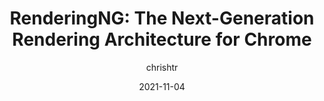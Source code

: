 ---
author: chrishtr
date: 2021-11-04
publisher: chromiumdev
tags:
  - videos
  - user-agents
  - engines
  - rendering
target_url: https://www.youtube.com/watch?v=sUbJPHYKZkU
title: "RenderingNG: The Next-Generation Rendering Architecture for Chrome"
---